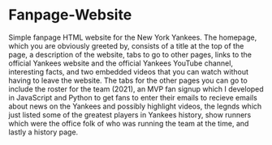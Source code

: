 # Fanpage-Website
Simple fanpage HTML website for the New York Yankees. The homepage, which you are obviously greeted by, consists of a title at the top of the page, a description of the website, tabs to go to other pages, links to the official Yankees website and the official Yankees YouTube channel, interesting facts, and two embedded videos that you can watch without having to leave the website. The tabs for the other pages you can go to include the roster for the team (2021), an MVP fan signup which I developed in JavaScript and Python to get fans to enter their emails to recieve emails about news on the Yankees and possibly highlight videos, the legnds which just listed some of the greatest players in Yankees history, show runners which were the office folk of who was running the team at the time, and lastly a history page.
